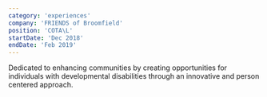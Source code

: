 ```yaml
---
category: 'experiences'
company: 'FRIENDS of Broomfield'
position: 'COTA\L'
startDate: 'Dec 2018'
endDate: 'Feb 2019'
---
```


Dedicated to enhancing communities by creating opportunities for individuals with developmental disabilities through an innovative and person centered approach.
